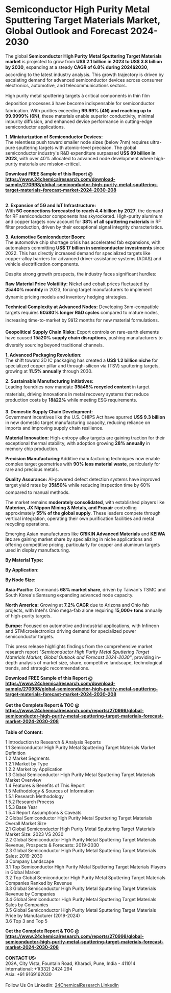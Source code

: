 <h1>Semiconductor High Purity Metal Sputtering Target Materials Market, Global Outlook and Forecast 2024-2030</h1><p>The global <strong>Semiconductor High Purity Metal Sputtering Target Materials market</strong> is projected to grow from <strong>US$ 2.1 billion in 2023 to US$ 3.8 billion by 2030</strong>, expanding at a steady <strong>CAGR of 6.8% during 2024â2030</strong>, according to the latest industry analysis. This growth trajectory is driven by escalating demand for advanced semiconductor devices across consumer electronics, automotive, and telecommunications sectors.</p><p>High purity metal sputtering targets â critical components in thin film deposition processes â have become indispensable for semiconductor fabrication. With purities exceeding <strong>99.99% (4N) and reaching up to 99.9999% (6N)</strong>, these materials enable superior conductivity, minimal impurity diffusion, and enhanced device performance in cutting-edge semiconductor applications.</p><p><strong>1. Miniaturization of Semiconductor Devices:</strong><br>
The relentless push toward smaller node sizes (below 7nm) requires ultra-pure sputtering targets with atomic-level precision. The global semiconductor industry's R&amp;D expenditure surpassed <strong>US$ 89 billion in 2023</strong>, with over 40% allocated to advanced node development where high-purity materials are mission-critical.</p><div><b>Download FREE Sample of this Report @ 
            <a href="https://www.24chemicalresearch.com/download-sample/270998/global-semiconductor-high-purity-metal-sputtering-target-materials-forecast-market-2024-2030-208">
            https://www.24chemicalresearch.com/download-sample/270998/global-semiconductor-high-purity-metal-sputtering-target-materials-forecast-market-2024-2030-208</a></b></div><br><p><strong>2. Expansion of 5G and IoT Infrastructure:</strong><br>
With <strong>5G connections forecasted to reach 4.4 billion by 2027</strong>, the demand for RF semiconductor components has skyrocketed. High-purity aluminum and copper targets now account for <strong>38% of all sputtering materials</strong> in RF filter production, driven by their exceptional signal integrity characteristics.</p><p><strong>3. Automotive Semiconductor Boom:</strong><br>
The automotive chip shortage crisis has accelerated fab expansions, with automakers committing <strong>US$ 17 billion in semiconductor investments</strong> since 2022. This has directly increased demand for specialized targets like copper-alloy barriers for advanced driver-assistance systems (ADAS) and vehicle electrification components.</p><p>Despite strong growth prospects, the industry faces significant hurdles:</p><p><strong>Raw Material Price Volatility:</strong> Nickel and cobalt prices fluctuated by <strong>25â40% monthly</strong> in 2023, forcing target manufacturers to implement dynamic pricing models and inventory hedging strategies.</p><p><strong>Technical Complexity at Advanced Nodes:</strong> Developing 3nm-compatible targets requires <strong>60â80% longer R&amp;D cycles</strong> compared to mature nodes, increasing time-to-market by 9â12 months for new material formulations.</p><p><strong>Geopolitical Supply Chain Risks:</strong> Export controls on rare-earth elements have caused <strong>15â20% supply chain disruptions</strong>, pushing manufacturers to diversify sourcing beyond traditional channels.</p><p><strong>1. Advanced Packaging Revolution:</strong><br>
The shift toward 3D IC packaging has created a <strong>US$ 1.2 billion niche</strong> for specialized copper pillar and through-silicon via (TSV) sputtering targets, growing at <strong>11.5% annually</strong> through 2030.</p><p><strong>2. Sustainable Manufacturing Initiatives:</strong><br>
Leading foundries now mandate <strong>35â45% recycled content</strong> in target materials, driving innovations in metal recovery systems that reduce production costs by <strong>18â22%</strong> while meeting ESG requirements.</p><p><strong>3. Domestic Supply Chain Development:</strong><br>
Government incentives like the U.S. CHIPS Act have spurred <strong>US$ 9.3 billion</strong> in new domestic target manufacturing capacity, reducing reliance on imports and improving supply chain resilience.</p><p><strong>Material Innovation:</strong> High-entropy alloy targets are gaining traction for their exceptional thermal stability, with adoption growing <strong>28% annually</strong> in memory chip production.</p><p><strong>Precision Manufacturing:</strong>Additive manufacturing techniques now enable complex target geometries with <strong>90% less material waste</strong>, particularly for rare and precious metals.</p><p><strong>Quality Assurance:</strong> AI-powered defect detection systems have improved target yield rates by <strong>35â50%</strong> while reducing inspection time by 60% compared to manual methods.</p><p>The market remains <strong>moderately consolidated</strong>, with established players like <strong>Materion, JX Nippon Mining &amp; Metals, and Praxair</strong> controlling approximately <strong>55% of the global supply</strong>. These leaders compete through vertical integration, operating their own purification facilities and metal recycling operations.</p><p>Emerging Asian manufacturers like <strong>GRIKIN Advanced Materials</strong> and <strong>KEIWA Inc</strong> are gaining market share by specializing in niche applications and offering competitive pricing, particularly for copper and aluminum targets used in display manufacturing.</p><p><strong>By Material Type:</strong></p><p><strong>By Application:</strong></p><p><strong>By Node Size:</strong></p><p><strong>Asia-Pacific:</strong> Commands <strong>68% market share</strong>, driven by Taiwan's TSMC and South Korea's Samsung expanding advanced node capacity.</p><p><strong>North America:</strong> Growing at <strong>7.2% CAGR</strong> due to Arizona and Ohio fab projects, with Intel's Ohio mega-fab alone requiring <strong>15,000+ tons</strong> annually of high-purity targets.</p><p><strong>Europe:</strong> Focused on automotive and industrial applications, with Infineon and STMicroelectronics driving demand for specialized power semiconductor targets.</p><p>This press release highlights findings from the comprehensive market research report <em>"Semiconductor High Purity Metal Sputtering Target Materials Market, Global Outlook and Forecast 2024-2030"</em>, providing in-depth analysis of market size, share, competitive landscape, technological trends, and strategic recommendations.</p><div><b>Download FREE Sample of this Report @ 
            <a href="https://www.24chemicalresearch.com/download-sample/270998/global-semiconductor-high-purity-metal-sputtering-target-materials-forecast-market-2024-2030-208">
            https://www.24chemicalresearch.com/download-sample/270998/global-semiconductor-high-purity-metal-sputtering-target-materials-forecast-market-2024-2030-208</a></b></div><br><div><b>Get the Complete Report & TOC @ 
            <a href="https://www.24chemicalresearch.com/reports/270998/global-semiconductor-high-purity-metal-sputtering-target-materials-forecast-market-2024-2030-208">
            https://www.24chemicalresearch.com/reports/270998/global-semiconductor-high-purity-metal-sputtering-target-materials-forecast-market-2024-2030-208</a></b></div><br>
            <b>Table of Content:</b><p>1 Introduction to Research & Analysis Reports<br />
    1.1 Semiconductor High Purity Metal Sputtering Target Materials Market Definition<br />
    1.2 Market Segments<br />
        1.2.1 Market by Type<br />
        1.2.2 Market by Application<br />
    1.3 Global Semiconductor High Purity Metal Sputtering Target Materials Market Overview<br />
    1.4 Features & Benefits of This Report<br />
    1.5 Methodology & Sources of Information<br />
        1.5.1 Research Methodology<br />
        1.5.2 Research Process<br />
        1.5.3 Base Year<br />
        1.5.4 Report Assumptions & Caveats<br />
2 Global Semiconductor High Purity Metal Sputtering Target Materials Overall Market Size<br />
    2.1 Global Semiconductor High Purity Metal Sputtering Target Materials Market Size: 2023 VS 2030<br />
    2.2 Global Semiconductor High Purity Metal Sputtering Target Materials Revenue, Prospects & Forecasts: 2019-2030<br />
    2.3 Global Semiconductor High Purity Metal Sputtering Target Materials Sales: 2019-2030<br />
3 Company Landscape<br />
    3.1 Top Semiconductor High Purity Metal Sputtering Target Materials Players in Global Market<br />
    3.2 Top Global Semiconductor High Purity Metal Sputtering Target Materials Companies Ranked by Revenue<br />
    3.3 Global Semiconductor High Purity Metal Sputtering Target Materials Revenue by Companies<br />
    3.4 Global Semiconductor High Purity Metal Sputtering Target Materials Sales by Companies<br />
    3.5 Global Semiconductor High Purity Metal Sputtering Target Materials Price by Manufacturer (2019-2024)<br />
    3.6 Top 3 and Top 5</p><div><b>Get the Complete Report & TOC @ 
            <a href="https://www.24chemicalresearch.com/reports/270998/global-semiconductor-high-purity-metal-sputtering-target-materials-forecast-market-2024-2030-208">
            https://www.24chemicalresearch.com/reports/270998/global-semiconductor-high-purity-metal-sputtering-target-materials-forecast-market-2024-2030-208</a></b></div><br><b>CONTACT US:</b><br>
            203A, City Vista, Fountain Road, Kharadi, Pune, India - 411014<br>
            International: +1(332) 2424 294<br>
            Asia: +91 9169162030 <br><br>
            Follow Us On LinkedIn: <a href="https://www.linkedin.com/company/24chemicalresearch/">24ChemicalResearch LinkedIn</a>